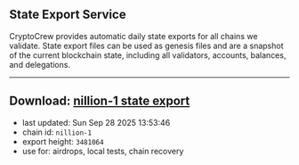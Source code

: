 ## State Export Service
CryptoCrew provides automatic daily state exports for all chains we validate. State export files can be used as genesis files and are a snapshot of the current blockchain state, including all validators, accounts, balances, and delegations.

---
**Download: [nillion-1 state export](https://ccv-s3.nbg1.your-objectstorage.com/SERVICE/nillion/nillion-1_export_3481064.json)**
---

- last updated: Sun Sep 28 2025 13:53:46
- chain id: `nillion-1`
- export height: `3481064`
- use for: airdrops, local tests, chain recovery

